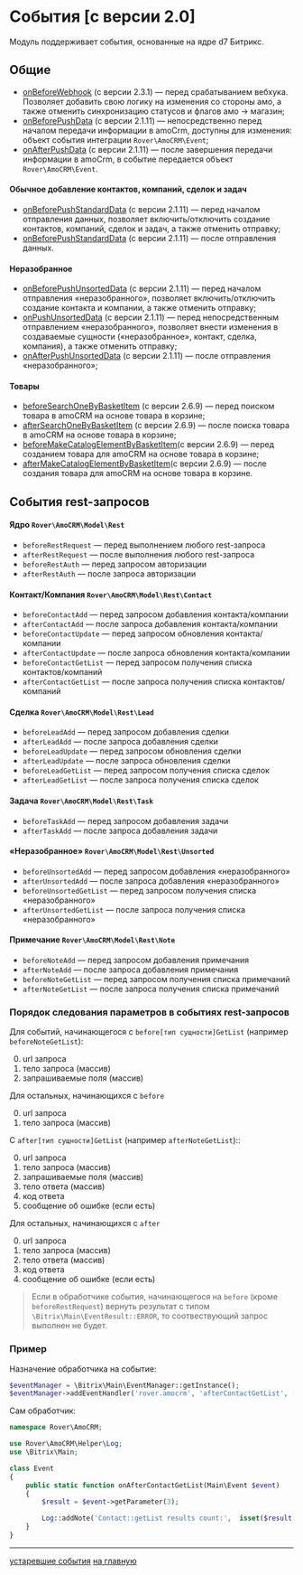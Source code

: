 # События [с версии 2.0]
Модуль поддерживает события, основанные на ядре d7 Битрикс.

## Общие
* [onBeforeWebhook](./events/onbeforewebhook.md) (с версии 2.3.1) — перед срабатыванием вебхука. Позволяет добавить свою логику на изменения со стороны амо, а также отменить синхронизацию статусов и флагов амо -> магазин;
* [onBeforePushData](./events/onbeforepushdata.md) (с версии 2.1.11) — непосредственно перед началом передачи информации в amoCrm, доступны для изменения: объект события интеграции `Rover\AmoCRM\Event`;
* [onAfterPushData](./events/onafterpushdata.md) (с версии 2.1.11) — после завершения передачи информации в amoCrm, в событие передается объект `Rover\AmoCRM\Event`.

#### Обычное добавление контактов, компаний, сделок и задач
* [onBeforePushStandardData](./events/onbeforepushstandarddata.md) (с версии 2.1.11) — перед началом отправления данных, позволяет включить/отключить создание контактов, компаний, сделок и задач, а также отменить отправку;
* [onBeforePushStandardData](./events/onafterpushstandarddata.md) (с версии 2.1.11) — после отправления данных.

#### Неразобранное
* [onBeforePushUnsortedData](./events/onbeforepushunsorteddata.md) (с версии 2.1.11) — перед началом отправления «неразобранного», позволяет включить/отключить создание контакта и компании, а также отменить отправку;
* [onPushUnsortedData](./events/onpushunsorteddata.md) (с версии 2.1.11) — перед непосредственным отправлением «неразобранного», позволяет внести изменения в создаваемые сущности («неразобранное», контакт, сделка, компания), а также отменить отправку;
* [onAfterPushUnsortedData](./events/onafterpushunsorteddata.md) (с версии 2.1.11) — после отправления «неразобранного»;
  
#### Товары
* [beforeSearchOneByBasketItem](./events/beforesearchonebybasketitem.md) (с версии 2.6.9) — перед поиском товара в amoCRM на основе товара в корзине;
* [afterSearchOneByBasketItem](./events/aftersearchonebybasketitem.md) (с версии 2.6.9) — после поиска товара в amoCRM на основе товара в корзине;
* [beforeMakeCatalogElementByBasketItem](./events/beforemakecatalogelementbybasketitem.md)(с версии 2.6.9) — перед созданием товара для amoCRM на основе товара в корзине;
* [afterMakeCatalogElementByBasketItem](./events/aftermakecatalogelementbybasketitem.md)(с версии 2.6.9) — после создания товара для amoCRM на основе товара в корзине.
  
## События rest-запросов
#### Ядро `Rover\AmoCRM\Model\Rest`
* `beforeRestRequest` — перед выполнением любого rest-запроса
* `afterRestRequest` — после выполнения любого rest-запроса
* `beforeRestAuth` — перед запросом авторизации
* `afterRestAuth` — после запроса авторизации

#### Контакт/Компания `Rover\AmoCRM\Model\Rest\Contact`
* `beforeContactAdd` — перед запросом добавления контакта/компании
* `afterContactAdd` — после запроса добавления контакта/компании
* `beforeContactUpdate` — перед запросом обновления контакта/компании
* `afterContactUpdate` — после запроса обновления контакта/компании
* `beforeContactGetList` — перед запросом получения списка контактов/компаний
* `afterContactGetList` — после запроса получения списка контактов/компаний
    
#### Сделка `Rover\AmoCRM\Model\Rest\Lead`
* `beforeLeadAdd` — перед запросом добавления сделки
* `afterLeadAdd` — после запроса добавления сделки
* `beforeLeadUpdate` — перед запросом обновления сделки
* `afterLeadUpdate` — после запроса обновления сделки
* `beforeLeadGetList` — перед запросом получения списка сделок
* `afterLeadGetList` — после запроса получения списка сделок

#### Задача `Rover\AmoCRM\Model\Rest\Task`
* `beforeTaskAdd` — перед запросом добавления задачи
* `afterTaskAdd` — после запроса добавления задачи

#### «Неразобранное» `Rover\AmoCRM\Model\Rest\Unsorted`
* `beforeUnsortedAdd` — перед запросом добавления «неразобранного»
* `afterUnsortedAdd` — после запроса добавления «неразобранного»
* `beforeUnsortedGetList` — перед запросом получения списка «неразобранного»
* `afterUnsortedGetList` — после запроса получения списка «неразобранного»
    
#### Примечание `Rover\AmoCRM\Model\Rest\Note`
* `beforeNoteAdd` — перед запросом добавления примечания
* `afterNoteAdd` — после запроса добавления примечания
* `beforeNoteGetList` — перед запросом получения списка примечаний
* `afterNoteGetList` — после запроса получения списка примечаний

### Порядок следования параметров в событиях rest-запросов  
Для событий, начинающегося с `before[тип сущности]GetList` (например `beforeNoteGetList`):

0. url запроса
1. тело запроса (массив)
2. запрашиваемые поля (массив)

Для остальных, начинающихся с `before`

0. url запроса
1. тело запроса (массив)

С `after[тип сущности]GetList` (например `afterNoteGetList`)::

0. url запроса
1. тело запроса (массив)
2. запрашиваемые поля (массив)
3. тело ответа (массив)
4. код ответа
5. сообщение об ошибке (если есть)

Для остальных, начинающихся с `after`

0. url запроса
1. тело запроса (массив)
2. тело ответа (массив)
3. код ответа
4. сообщение об ошибке (если есть)

> Если в обработчике события, начинающегося на `before` (кроме `beforeRestRequest`) вернуть результат с типом `\Bitrix\Main\EventResult::ERROR`, то соотвествующий запрос выполнен не будет.

### Пример
Назначение обработчика на событие:
```php
$eventManager = \Bitrix\Main\EventManager::getInstance();
$eventManager->addEventHandler('rover.amocrm', 'afterContactGetList', ['\Rover\AmoCRM\Event', 'onAfterContactGetList']);
```
Сам обработчик:
```php 
namespace Rover\AmoCRM;

use Rover\AmoCRM\Helper\Log;
use \Bitrix\Main;

class Event
{
    public static function onAfterContactGetList(Main\Event $event)
    {
        $result = $event->getParameter(3);

        Log::addNote('Contact::getList results count:',  isset($result['_embedded']['items']) ? count($result['_embedded']['items']) : 0);
    }
}
```

---
[устаревшие события](./events/outdated.md)
[на главную](./README.MD)    